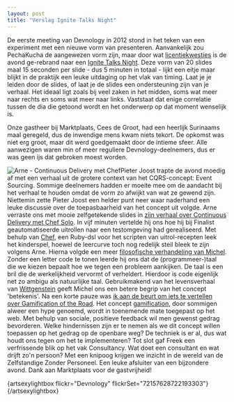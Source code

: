 ```yaml
---
layout: post
title: "Verslag Ignite Talks Night"
---
```


De eerste meeting van Devnology in 2012 stond in het teken van een experiment met een nieuwe vorm van presenteren. Aanvankelijk zou PechaKucha de aangewezen vorm zijn, maar door wat [licentiekwesties](en/blog/7-verslagen/183-why-our-next-event-is-not-a-pecha-kucha-night) is de avond ge-rebrand naar een [Ignite Talks Night](http://igniteshow.com/). Deze vorm van 20 slides maal 15 seconden per slide - dus 5 minuten in totaal - lijkt een eitje maar blijkt in de praktijk een leuke uitdaging op het vlak van timing. Laat je je leiden door de slides, of laat je de slides een ondersteuning zijn van je verhaal. Het ideaal ligt zoals bij veel zaken in het midden, soms wat meer naar rechts en soms wat meer naar links. Vaststaat dat enige correlatie tussen de dia die getoond wordt en het onderwerp op dat moment wenselijk is.

Onze gastheer bij Marktplaats, Cees de Groot, had een heerlijk Surinaams maal geregeld, dus de inwendige mens kwam niets tekort. De opkomst was niet erg groot, maar dit werd goedgemaakt door de intieme sfeer. Alle aanwezigen waren min of meer reguliere Devnology-deelnemers, dus er was geen ijs dat gebroken moest worden.

![Arne - Continuous Delivery met Chef](http://farm8.staticflickr.com/7163/6637550093_99011d9a82_m.jpg)Pieter Joost trapte de avond moedig af met een verhaal uit de grotere context van het CQRS-concept: Event Sourcing. Sommige deelnemers hadden er moeite mee om de aandacht bij het verhaal te houden omdat de vorm zo afwijkt van wat ze gewend zijn. Niettemin zette Pieter Joost een helder punt neer waar naderhand een leuke discussie over de toepasbaarheid van het concept uit volgde.
Arne verraste ons met mooie zelfgetekende slides in [zijn verhaal over Continuous Delivery met Chef Solo](http://youtu.be/Hvnc2yUIl68). In vijf minuten vertelde hij ons hoe hij bij Finalist geautomatiseerde uitrollen naar een testomgeving had gerealiseerd. Met behulp van [Chef](http://www.opscode.com/chef/), een Ruby-dsl voor het scripten van uitrol-recepten leek het kinderspel, hoewel de leercurve toch nog redelijk steil bleek te zijn volgens Arne.
Hierna volgde een meer [filosofische verhandeling van Michel](http://youtu.be/uS0FJIKGK8Q). Zonder een letter code te tonen leerde hij ons dat de (programmeer-)taal die we kiezen bepaalt hoe we tegen een probleem aankijken. De taal is een bril die de werkelijkheid vervormt of verheldert. Hierdoor is code eigenlijk net zo ambigu als natuurlijke taal. Gebruikmakend van het levensverhaal van [Wittgenstein](http://nl.wikipedia.org/wiki/Ludwig_Wittgenstein) geeft Michel ons een betere begrip van het concept 'betekenis'.
Na een korte pauze was [ik aan de beurt om iets te vertellen over Gamification of the Road](http://youtu.be/vaDy-hypIvI). Het concept [gamification](http://en.wikipedia.org/wiki/Gamification), door sommigen alweer een hype genoemd, wordt in toenemende mate toegepast op het web. Met behulp van sociale, positieve feedback wil men gewenst gedrag bevorderen. Welke hindernissen zijn er te nemen als we dit concept willen toepassen op het gedrag op de openbare weg? De techniek is er al, dus wat houdt ons tegen om het te implementeren?
Tot slot gaf Freek een verfrissende blik op het vak Consultancy. Wat doet een consultant en wat drijft zo'n persoon? Met een knipoog krijgen we inzicht in de wereld van de Zelfstandige Zonder Personeel. Een leuke afsluiter van een bijzondere avond. Dank aan Marktplaats voor de gastvrijheid!

{artsexylightbox flickr="Devnology" flickrSet="72157628722193303"} {/artsexylightbox}
